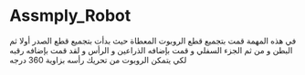 # Assmply_Robot
في هذه المهمة قمت بتجميع قطع الروبوت المعطاة حيث بدأت بتجميع قطع الصدر أولا ثم البطن و من ثم الجزء السفلي و قمت بإضافه الذراعين و الرأس و لقد قمت بإضافه رقبه لكي يتمكن الروبوت من تحريك رأسه بزاوية 360 درجه 
